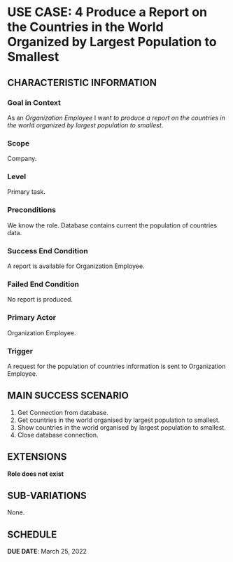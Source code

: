 # USE CASE: 4 Produce a Report on the Countries in the World Organized by Largest Population to Smallest

## CHARACTERISTIC INFORMATION

### Goal in Context

As an *Organization Employee* I want *to produce a report on the countries in the world organized by largest population to smallest*.

### Scope

Company.

### Level

Primary task.

### Preconditions

We know the role.  Database contains current the population of countries data.

### Success End Condition

A report is available for Organization Employee.

### Failed End Condition

No report is produced.

### Primary Actor

Organization Employee.

### Trigger

A request for the population of countries information is sent to Organization Employee.

## MAIN SUCCESS SCENARIO

1. Get Connection from database.
2. Get countries in the world organised by largest population to smallest.
3. Show countries in the world organised by largest population to smallest.
4. Close database connection.

## EXTENSIONS

**Role does not exist**

## SUB-VARIATIONS

None.

## SCHEDULE

**DUE DATE**: March 25, 2022
